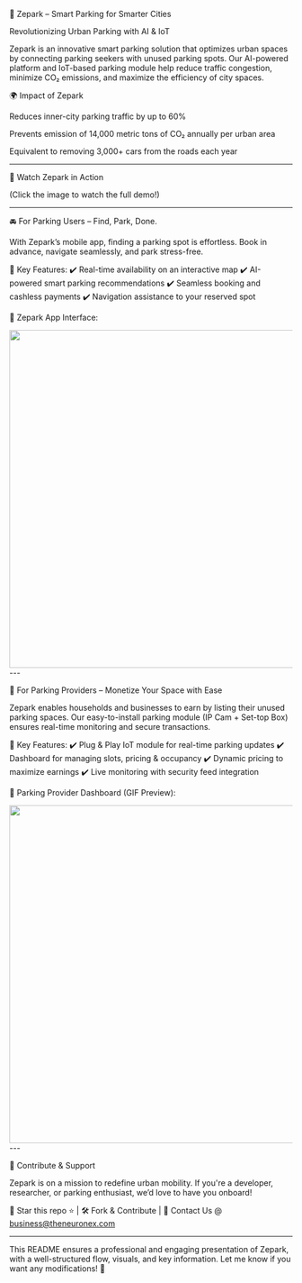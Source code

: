 🚗 Zepark – Smart Parking for Smarter Cities

Revolutionizing Urban Parking with AI & IoT

Zepark is an innovative smart parking solution that optimizes urban spaces by connecting parking seekers with unused parking spots. Our AI-powered platform and IoT-based parking module help reduce traffic congestion, minimize CO₂ emissions, and maximize the efficiency of city spaces.

🌍 Impact of Zepark

Reduces inner-city parking traffic by up to 60%

Prevents emission of 14,000 metric tons of CO₂ annually per urban area

Equivalent to removing 3,000+ cars from the roads each year



---

🎥 Watch Zepark in Action


(Click the image to watch the full demo!)


---

🚘 For Parking Users – Find, Park, Done.

With Zepark’s mobile app, finding a parking spot is effortless. Book in advance, navigate seamlessly, and park stress-free.

📌 Key Features:
✔️ Real-time availability on an interactive map
✔️ AI-powered smart parking recommendations
✔️ Seamless booking and cashless payments
✔️ Navigation assistance to your reserved spot

🔽 Zepark App Interface:

<img src="YOUR_APP_IMAGE_URL" width="600">  
---

🏢 For Parking Providers – Monetize Your Space with Ease

Zepark enables households and businesses to earn by listing their unused parking spaces. Our easy-to-install parking module (IP Cam + Set-top Box) ensures real-time monitoring and secure transactions.

📌 Key Features:
✔️ Plug & Play IoT module for real-time parking updates
✔️ Dashboard for managing slots, pricing & occupancy
✔️ Dynamic pricing to maximize earnings
✔️ Live monitoring with security feed integration

🔽 Parking Provider Dashboard (GIF Preview):

<img src="YOUR_DASHBOARD_GIF_URL" width="600">  
---


🤝 Contribute & Support

Zepark is on a mission to redefine urban mobility. If you're a developer, researcher, or parking enthusiast, we’d love to have you onboard!

🚀 Star this repo ⭐ | 🛠 Fork & Contribute | 📩 Contact Us @ business@theneuronex.com


---

This README ensures a professional and engaging presentation of Zepark, with a well-structured flow, visuals, and key information. Let me know if you want any modifications! 🚗
